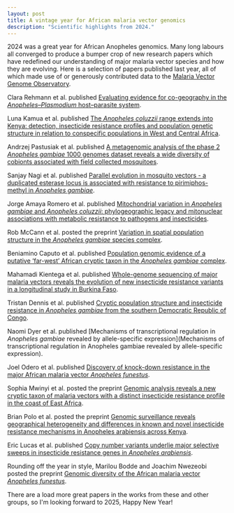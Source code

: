 ```yaml
---
layout: post
title: A vintage year for African malaria vector genomics 
description: "Scientific highlights from 2024."
---
```


2024 was a great year for African Anopheles genomics. Many long
labours all converged to produce a bumper crop of new research papers
which have redefined our understanding of major malaria vector species
and how they are evolving. Here is a selection of papers published
last year, all of which made use of or generously contributed data to
the [Malaria Vector Genome Observatory](https://malariagen.net/vobs).

Clara Rehmann et al. published [Evaluating evidence for co-geography
in the *Anopheles–Plasmodium* host–parasite
system](https://doi.org/10.1093/g3journal/jkae008).

Luna Kamua et al. published [The *Anopheles coluzzii* range extends
into Kenya: detection, insecticide resistance profiles and population
genetic structure in relation to conspecific populations in West and
Central Africa](https://doi.org/10.1186/s12936-024-04950-x).

Andrzej Pastusiak et al. published [A metagenomic analysis of the
phase 2 *Anopheles gambiae* 1000 genomes dataset reveals a wide
diversity of cobionts associated with field collected
mosquitoes](https://doi.org/10.1038/s42003-024-06337-9).

Sanjay Nagi et al. published [Parallel evolution in mosquito vectors -
a duplicated esterase locus is associated with resistance to
pirimiphos-methyl in *Anopheles
gambiae*](https://doi.org/10.1093/molbev/msae140).

Jorge Amaya Romero et al. published [Mitochondrial variation in
*Anopheles gambiae* and *Anopheles coluzzii*: phylogeographic legacy
and mitonuclear associations with metabolic resistance to pathogens
and insecticides](https://doi.org/10.1093/gbe/evae172).

Rob McCann et al. posted the preprint [Variation in spatial population
structure in the *Anopheles gambiae* species
complex](https://doi.org/10.1101/2024.05.26.595955).

Beniamino Caputo et al. published [Population genomic evidence of a
putative ‘far-west’ African cryptic taxon in the *Anopheles gambiae*
complex](https://doi.org/10.1038/s42003-024-06809-y).

Mahamadi Kientega et al. published [Whole-genome sequencing of major
malaria vectors reveals the evolution of new insecticide resistance
variants in a longitudinal study in Burkina
Faso](https://doi.org/10.1186/s12936-024-05106-7).

Tristan Dennis et al. published [Cryptic population structure and
insecticide resistance in *Anopheles gambiae* from the southern
Democratic Republic of
Congo](https://doi.org/10.1038/s41598-024-70885-7).

Naomi Dyer et al. published [Mechanisms of transcriptional regulation
in *Anopheles gambiae* revealed by allele-specific
expression](Mechanisms of transcriptional regulation in Anopheles
gambiae revealed by allele-specific expression).

Joel Odero et al. published [Discovery of knock-down resistance in the
major African malaria vector *Anopheles
funestus*](https://doi.org/10.1111/mec.17542).

Sophia Mwinyi et al. posted the preprint [Genomic analysis reveals a
new cryptic taxon of malaria vectors with a distinct insecticide
resistance profile in the coast of East
Africa](https://doi.org/10.22541/au.173090555.57059009/v1).

Brian Polo et al. posted the preprint [Genomic surveillance reveals
geographical heterogeneity and differences in known and novel
insecticide resistance mechanisms in Anopheles arabiensis across
Kenya](https://doi.org/10.21203/rs.3.rs-5328087/v1).

Eric Lucas et al. published [Copy number variants underlie major
selective sweeps in insecticide resistance genes in *Anopheles
arabiensis*](https://doi.org/10.1371/journal.pbio.3002898).

Rounding off the year in style, Marilou Bodde and Joachim Nwezeobi
posted the preprint [Genomic diversity of the African malaria vector
*Anopheles funestus*](https://doi.org/10.1101/2024.12.14.628470).

There are a load more great papers in the works from these and other
groups, so I'm looking forward to 2025, Happy New Year!